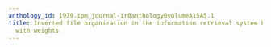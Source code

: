 ```yaml
---
anthology_id: 1979.ipm_journal-ir0anthology0volumeA15A5.1
title: Inverted file organization in the information retrieval system based on thesaurus
  with weights
---
```

